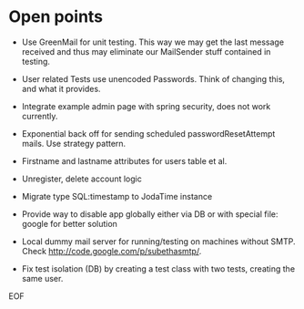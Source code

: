 Open points
===========

* Use GreenMail for unit testing. This way we may get the last message received and thus may eliminate our MailSender stuff contained in testing.

* User related Tests use unencoded Passwords. Think of changing this, and what it provides.

* Integrate example admin page with spring security, does not work currently.

* Exponential back off for sending scheduled passwordResetAttempt mails. Use strategy pattern.

* Firstname and lastname attributes for users table et al.

* Unregister, delete account logic

* Migrate type SQL:timestamp to JodaTime instance

* Provide way to disable app globally either via DB or with special file: google for better solution

* Local dummy mail server for running/testing on machines without SMTP. Check http://code.google.com/p/subethasmtp/.

* Fix test isolation (DB) by creating a test class with two tests, creating the same user.

EOF
